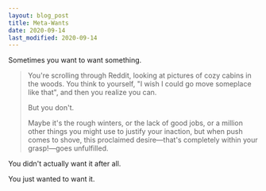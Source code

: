 ```yaml
---
layout: blog_post
title: Meta-Wants
date: 2020-09-14
last_modified: 2020-09-14
---
```


Sometimes you want to want something.

> You're scrolling through Reddit, looking at pictures of cozy cabins in the woods. You think to yourself, "I wish I could go move someplace like that", and then you realize you can.<!--more-->
> 
> But you don't.
> 
> Maybe it's the rough winters, or the lack of good jobs, or a million other things you might use to justify your inaction, but when push comes to shove, this proclaimed desire—that's completely within your grasp!—goes unfulfilled.

You didn't actually want it after all.

You just wanted to want it.
